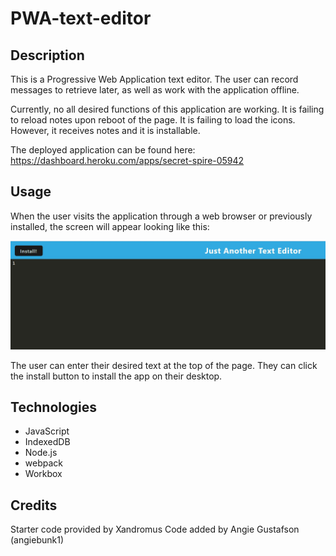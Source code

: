 # PWA-text-editor

## Description

This is a Progressive Web Application text editor. The user can record messages to retrieve later, as well as work with the application offline.

Currently, no all desired functions of this application are working. It is failing to reload notes upon reboot of the page. It is failing to load the icons. However, it receives notes and it is installable.

The deployed application can be found here: https://dashboard.heroku.com/apps/secret-spire-05942

## Usage

When the user visits the application through a web browser or previously installed, the screen will appear looking like this:

![screenshot](/Screenshot1.jpg)

The user can enter their desired text at the top of the page. They can click the install button to install the app on their desktop.

## Technologies

- JavaScript
- IndexedDB
- Node.js
- webpack
- Workbox

## Credits

Starter code provided by Xandromus
Code added by Angie Gustafson (angiebunk1)
